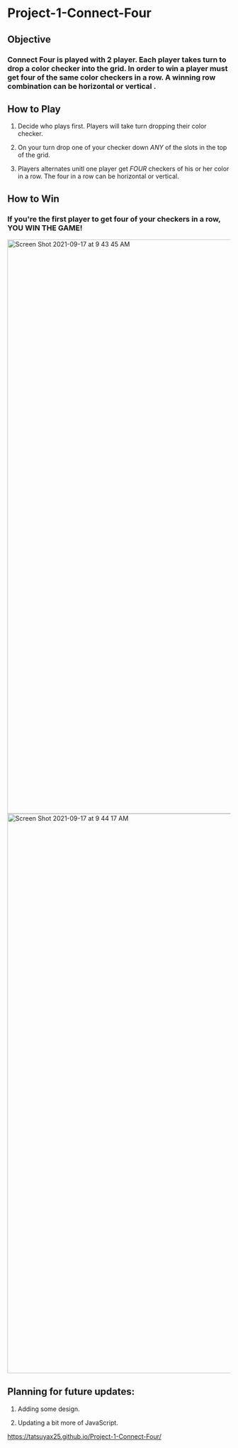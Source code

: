 # Project-1-Connect-Four


## Objective 

### Connect Four is played with 2 player. Each player takes turn to drop a color checker into the grid. In order to win a player must get four of the same color checkers in a row. A winning row combination can be horizontal or vertical .


## How to Play

1. Decide who plays first. Players will take turn dropping their color checker.

2. On your turn drop one of your checker down *ANY* of the slots in the top of the grid.

3. Players alternates unitl one player get *FOUR* checkers of his or her color in a row. The four in a row can be horizontal or vertical.

## How to Win

### If you're the first player to get four of your checkers in a row, **YOU WIN THE GAME!** 

<img width="1293" alt="Screen Shot 2021-09-17 at 9 43 45 AM" src="https://user-images.githubusercontent.com/44272798/133824442-2fbcf4c4-9783-42d1-9d99-da928c90c574.png">

<img width="1260" alt="Screen Shot 2021-09-17 at 9 44 17 AM" src="https://user-images.githubusercontent.com/44272798/133824484-b4537277-b0c3-4972-b42e-234e94c3f40d.png">

## Planning for future updates:

1. Adding some design.

2. Updating a bit more of JavaScript.



https://tatsuyax25.github.io/Project-1-Connect-Four/
